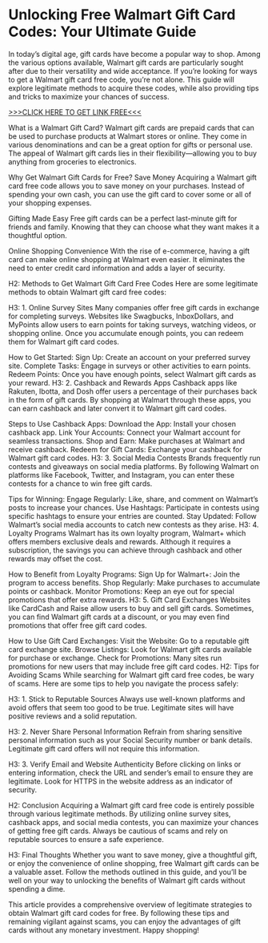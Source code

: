 # Unlocking Free Walmart Gift Card Codes: Your Ultimate Guide

In today’s digital age, gift cards have become a popular way to shop. Among the various options available, Walmart gift cards are particularly sought after due to their versatility and wide acceptance. If you’re looking for ways to get a Walmart gift card free code, you’re not alone. This guide will explore legitimate methods to acquire these codes, while also providing tips and tricks to maximize your chances of success.

[>>>CLICK HERE TO GET LINK FREE<<<](https://freesingup.online/Walmart/)

What is a Walmart Gift Card?
Walmart gift cards are prepaid cards that can be used to purchase products at Walmart stores or online. They come in various denominations and can be a great option for gifts or personal use. The appeal of Walmart gift cards lies in their flexibility—allowing you to buy anything from groceries to electronics.

Why Get Walmart Gift Cards for Free?
Save Money
Acquiring a Walmart gift card free code allows you to save money on your purchases. Instead of spending your own cash, you can use the gift card to cover some or all of your shopping expenses.

Gifting Made Easy
Free gift cards can be a perfect last-minute gift for friends and family. Knowing that they can choose what they want makes it a thoughtful option.

Online Shopping Convenience
With the rise of e-commerce, having a gift card can make online shopping at Walmart even easier. It eliminates the need to enter credit card information and adds a layer of security.

H2: Methods to Get Walmart Gift Card Free Codes
Here are some legitimate methods to obtain Walmart gift card free codes:

H3: 1. Online Survey Sites
Many companies offer free gift cards in exchange for completing surveys. Websites like Swagbucks, InboxDollars, and MyPoints allow users to earn points for taking surveys, watching videos, or shopping online. Once you accumulate enough points, you can redeem them for Walmart gift card codes.

How to Get Started:
Sign Up: Create an account on your preferred survey site.
Complete Tasks: Engage in surveys or other activities to earn points.
Redeem Points: Once you have enough points, select Walmart gift cards as your reward.
H3: 2. Cashback and Rewards Apps
Cashback apps like Rakuten, Ibotta, and Dosh offer users a percentage of their purchases back in the form of gift cards. By shopping at Walmart through these apps, you can earn cashback and later convert it to Walmart gift card codes.

Steps to Use Cashback Apps:
Download the App: Install your chosen cashback app.
Link Your Accounts: Connect your Walmart account for seamless transactions.
Shop and Earn: Make purchases at Walmart and receive cashback.
Redeem for Gift Cards: Exchange your cashback for Walmart gift card codes.
H3: 3. Social Media Contests
Brands frequently run contests and giveaways on social media platforms. By following Walmart on platforms like Facebook, Twitter, and Instagram, you can enter these contests for a chance to win free gift cards.

Tips for Winning:
Engage Regularly: Like, share, and comment on Walmart’s posts to increase your chances.
Use Hashtags: Participate in contests using specific hashtags to ensure your entries are counted.
Stay Updated: Follow Walmart’s social media accounts to catch new contests as they arise.
H3: 4. Loyalty Programs
Walmart has its own loyalty program, Walmart+ which offers members exclusive deals and rewards. Although it requires a subscription, the savings you can achieve through cashback and other rewards may offset the cost.

How to Benefit from Loyalty Programs:
Sign Up for Walmart+: Join the program to access benefits.
Shop Regularly: Make purchases to accumulate points or cashback.
Monitor Promotions: Keep an eye out for special promotions that offer extra rewards.
H3: 5. Gift Card Exchanges
Websites like CardCash and Raise allow users to buy and sell gift cards. Sometimes, you can find Walmart gift cards at a discount, or you may even find promotions that offer free gift card codes.

How to Use Gift Card Exchanges:
Visit the Website: Go to a reputable gift card exchange site.
Browse Listings: Look for Walmart gift cards available for purchase or exchange.
Check for Promotions: Many sites run promotions for new users that may include free gift card codes.
H2: Tips for Avoiding Scams
While searching for Walmart gift card free codes, be wary of scams. Here are some tips to help you navigate the process safely:

H3: 1. Stick to Reputable Sources
Always use well-known platforms and avoid offers that seem too good to be true. Legitimate sites will have positive reviews and a solid reputation.

H3: 2. Never Share Personal Information
Refrain from sharing sensitive personal information such as your Social Security number or bank details. Legitimate gift card offers will not require this information.

H3: 3. Verify Email and Website Authenticity
Before clicking on links or entering information, check the URL and sender’s email to ensure they are legitimate. Look for HTTPS in the website address as an indicator of security.

H2: Conclusion
Acquiring a Walmart gift card free code is entirely possible through various legitimate methods. By utilizing online survey sites, cashback apps, and social media contests, you can maximize your chances of getting free gift cards. Always be cautious of scams and rely on reputable sources to ensure a safe experience.

H3: Final Thoughts
Whether you want to save money, give a thoughtful gift, or enjoy the convenience of online shopping, free Walmart gift cards can be a valuable asset. Follow the methods outlined in this guide, and you’ll be well on your way to unlocking the benefits of Walmart gift cards without spending a dime.

This article provides a comprehensive overview of legitimate strategies to obtain Walmart gift card codes for free. By following these tips and remaining vigilant against scams, you can enjoy the advantages of gift cards without any monetary investment. Happy shopping!
